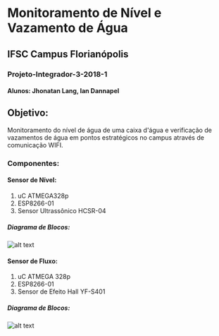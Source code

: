 # Monitoramento de Nível e Vazamento de Água
## IFSC Campus Florianópolis
### Projeto-Integrador-3-2018-1

#### Alunos: Jhonatan Lang, Ian Dannapel


## Objetivo:
Monitoramento do nível de água de uma caixa d'água e verificação de vazamentos de água em pontos estratégicos no campus através de comunicação WIFI.


### Componentes:
#### Sensor de Nível:
1. uC ATMEGA328p
2. ESP8266-01
3. Sensor Ultrassônico HCSR-04
##### Diagrama de Blocos:
![alt text](https://raw.githubusercontent.com/Eximmius/Projeto-Integrador-3-2018-1/master/Imagens/S_Nivel.png "Diagrama Nivel")
#### Sensor de Fluxo:
1. uC ATMEGA 328p
2. ESP8266-01
3. Sensor de Efeito Hall YF-S401
##### Diagrama de Blocos:
![alt text](https://raw.githubusercontent.com/Eximmius/Projeto-Integrador-3-2018-1/master/Imagens/S_Fluxo.png "Diagrama Fluxo")

